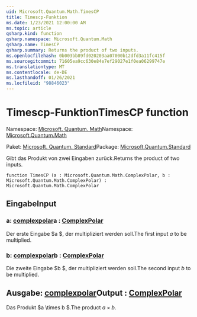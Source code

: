 ```yaml
---
uid: Microsoft.Quantum.Math.TimesCP
title: Timescp-Funktion
ms.date: 1/23/2021 12:00:00 AM
ms.topic: article
qsharp.kind: function
qsharp.namespace: Microsoft.Quantum.Math
qsharp.name: TimesCP
qsharp.summary: Returns the product of two inputs.
ms.openlocfilehash: 0b003bb89fd020203aa07000b12dfd3a11fc415f
ms.sourcegitcommit: 71605ea9cc630e84e7ef29027e1f0ea06299747e
ms.translationtype: MT
ms.contentlocale: de-DE
ms.lasthandoff: 01/26/2021
ms.locfileid: "98846023"
---
```

# <a name="timescp-function"></a><span data-ttu-id="b7005-102">Timescp-Funktion</span><span class="sxs-lookup"><span data-stu-id="b7005-102">TimesCP function</span></span>

<span data-ttu-id="b7005-103">Namespace: [Microsoft. Quantum. Math](xref:Microsoft.Quantum.Math)</span><span class="sxs-lookup"><span data-stu-id="b7005-103">Namespace: [Microsoft.Quantum.Math](xref:Microsoft.Quantum.Math)</span></span>

<span data-ttu-id="b7005-104">Paket: [Microsoft. Quantum. Standard](https://nuget.org/packages/Microsoft.Quantum.Standard)</span><span class="sxs-lookup"><span data-stu-id="b7005-104">Package: [Microsoft.Quantum.Standard](https://nuget.org/packages/Microsoft.Quantum.Standard)</span></span>


<span data-ttu-id="b7005-105">Gibt das Produkt von zwei Eingaben zurück.</span><span class="sxs-lookup"><span data-stu-id="b7005-105">Returns the product of two inputs.</span></span>

```qsharp
function TimesCP (a : Microsoft.Quantum.Math.ComplexPolar, b : Microsoft.Quantum.Math.ComplexPolar) : Microsoft.Quantum.Math.ComplexPolar
```


## <a name="input"></a><span data-ttu-id="b7005-106">Eingabe</span><span class="sxs-lookup"><span data-stu-id="b7005-106">Input</span></span>

### <a name="a--complexpolar"></a><span data-ttu-id="b7005-107">a: [complexpolar](xref:Microsoft.Quantum.Math.ComplexPolar)</span><span class="sxs-lookup"><span data-stu-id="b7005-107">a : [ComplexPolar](xref:Microsoft.Quantum.Math.ComplexPolar)</span></span>

<span data-ttu-id="b7005-108">Der erste Eingabe $a $, der multipliziert werden soll.</span><span class="sxs-lookup"><span data-stu-id="b7005-108">The first input $a$ to be multiplied.</span></span>


### <a name="b--complexpolar"></a><span data-ttu-id="b7005-109">b: [complexpolar](xref:Microsoft.Quantum.Math.ComplexPolar)</span><span class="sxs-lookup"><span data-stu-id="b7005-109">b : [ComplexPolar](xref:Microsoft.Quantum.Math.ComplexPolar)</span></span>

<span data-ttu-id="b7005-110">Die zweite Eingabe $b $, der multipliziert werden soll.</span><span class="sxs-lookup"><span data-stu-id="b7005-110">The second input $b$ to be multiplied.</span></span>



## <a name="output--complexpolar"></a><span data-ttu-id="b7005-111">Ausgabe: [complexpolar](xref:Microsoft.Quantum.Math.ComplexPolar)</span><span class="sxs-lookup"><span data-stu-id="b7005-111">Output : [ComplexPolar](xref:Microsoft.Quantum.Math.ComplexPolar)</span></span>

<span data-ttu-id="b7005-112">Das Produkt $a \times b $.</span><span class="sxs-lookup"><span data-stu-id="b7005-112">The product $a \times b$.</span></span>
